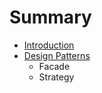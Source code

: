 # Summary

* [Introduction](README.md)
* [Design Patterns](design_patterns.md)
   * Facade
   * Strategy

